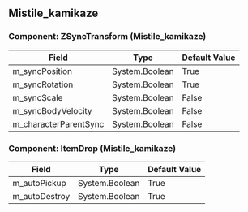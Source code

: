 ## Mistile_kamikaze

### Component: ZSyncTransform (Mistile_kamikaze)

|Field|Type|Default Value|
|---|---|---|
|m_syncPosition|System.Boolean|True|
|m_syncRotation|System.Boolean|True|
|m_syncScale|System.Boolean|False|
|m_syncBodyVelocity|System.Boolean|False|
|m_characterParentSync|System.Boolean|False|

### Component: ItemDrop (Mistile_kamikaze)

|Field|Type|Default Value|
|---|---|---|
|m_autoPickup|System.Boolean|True|
|m_autoDestroy|System.Boolean|True|

